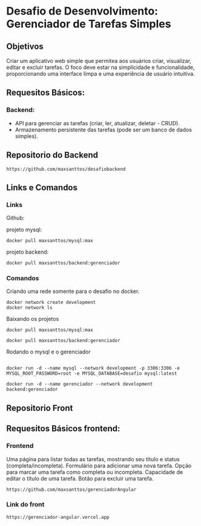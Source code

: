 # Desafio de Desenvolvimento: Gerenciador de Tarefas Simples

## Objetivos

Criar um aplicativo web simple que permitea aos usuários criar, visualizar, editar e excluir tarefas.
O foco deve estar na simplicidade e funcionalidade, proporcionando uma interface limpa e uma experiência de usuário intuitiva.

## Requesitos Básicos:

### Backend:

* API para gerenciar as tarefas (criar, ler, atualizar, deletar - CRUD).
* Armazenamento persistente das tarefas (pode ser um banco de dados simples).

## Repositorio do Backend

```gitub
https://github.com/maxsanttos/desafiobackend
```

## Links e Comandos

### Links

Github:

projeto mysql:

```dockerhub
docker pull maxsanttos/mysql:max
```

projeto backend:

```dockerhub
docker pull maxsanttos/backend:gerenciador
```

### Comandos

Criando uma rede somente para o desafio no docker.

```docker
docker network create development
docker network ls
```

Baixando os projetos

```docker
docker pull maxsanttos/mysql:max

docker pull maxsanttos/backend:gerenciador
```

Rodando o mysql e o gerenciador

```docker

docker run -d --name mysql --network development -p 3306:3306 -e MYSQL_ROOT_PASSWORD=root -e MYSQL_DATABASE=desafio mysql:latest 

docker run -d --name gerenciador --network development
backend:gerenciador
```

## Repositorio Front

## Requesitos Básicos frontend:

### Frontend

Uma página para listar todas as tarefas, mostrando seu título e status (completa/incompleta).
Formulário para adicionar uma nova tarefa.
Opção para marcar uma tarefa como completa ou incompleta.
Capacidade de editar o título de uma tarefa.
Botão para excluir uma tarefa.

```github
https://github.com/maxsanttos/gerenciadorAngular
```

### Link do front

```versel
https://gerenciador-angular.vercel.app

```
